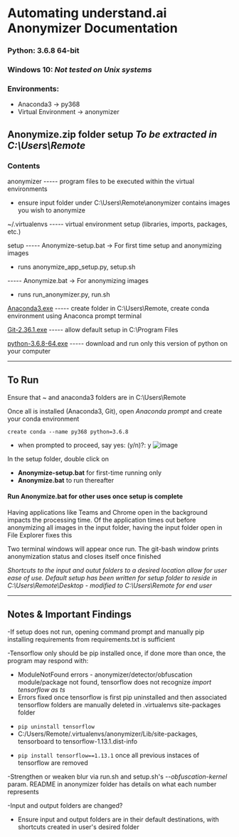 # Automating understand.ai Anonymizer Documentation
### Python: 3.6.8 64-bit
### Windows 10: *Not tested on Unix systems*
### Environments:

- Anaconda3 -> py368
- Virtual Environment -> anonymizer

## Anonymize.zip folder setup ***To be extracted in C:\Users\Remote***
### Contents
anonymizer
----- program files to be executed within the virtual environments
* ensure input folder under C:\Users\Remote\anonymizer contains images you wish to anonymize

~/.virtualenvs
----- virtual environment setup (libraries, imports, packages, etc.)

setup
----- Anonymize-setup.bat  ->  For first time setup and anonymizing images
* runs anonymize_app_setup.py, setup.sh

----- Anonymize.bat        ->  For anonymizing images 
* runs run_anonymizer.py, run.sh

[Anaconda3.exe](https://repo.anaconda.com/archive/Anaconda3-2022.05-Windows-x86_64.exe)
----- create folder in C:\Users\Remote, create conda environment using Anaconca prompt terminal

[Git-2.36.1.exe](https://github.com/git-for-windows/git/releases/download/v2.36.1.windows.1/Git-2.36.1-64-bit.exe)
----- allow default setup in C:\Program Files

[python-3.6.8-64.exe](https://www.python.org/ftp/python/3.6.8/python-3.6.8-amd64.exe)
----- download and run only this version of python on your computer


----
## To Run
Ensure that ~ and anaconda3 folders are in C:\Users\Remote

Once all is installed (Anaconda3, Git), open *Anaconda prompt* and create your conda environment

```create conda --name py368 python=3.6.8```
-  when prompted to proceed, say yes: (y/n)?: y
![image](Anaconda-prompt.png)


In the setup folder, double click on
* **Anonymize-setup.bat** for first-time running only
* **Anonymize.bat** to run thereafter
#### Run **Anonymize.bat** for other uses once setup is complete

Having applications like Teams and Chrome open in the background impacts the processing time. Of the application times out before anonymizing all images in the input folder, having the input folder open in File Explorer fixes this

Two terminal windows will appear once run. The git-bash window prints anonymization status and closes itself once finished

*Shortcuts to the input and outut folders to a desired location allow for user ease of use. Default setup has been written for setup folder to reside in C:\Users\Remote\Desktop - modified to C:\Users\Remote for end user*


----
## Notes & Important Findings
-If setup does not run, opening command prompt and manually pip installing requirements from requirements.txt is sufficient

-Tensorflow only should be pip installed once, if done more than once, the program may respond with:
*   ModuleNotFound errors - anonymizer/detector/obfuscation module/package not found, tensorflow does not recognize *import tensorflow as ts*
*   Errors fixed once tensorflow is first pip uninstalled and then associated tensorflow folders are manually deleted in .virtualenvs site-packages folder
- ```pip uninstall tensorflow```
- C:/Users/Remote/.virtualenvs/anonymizer/Lib/site-packages, tensorboard to tensorflow-1.13.1.dist-info
* ```pip install tensorflow==1.13.1``` once all previous instaces of tensorflow are removed

-Strengthen or weaken blur via run.sh and setup.sh's *--obfuscation-kernel* param. README in anonymizer folder has details on what each number represents

-Input and output folders are changed?
*   Ensure input and output folders are in their default destinations, with shortcuts created in user's desired folder 
